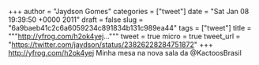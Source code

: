 
+++
author = "Jaydson Gomes"
categories = ["tweet"]
date = "Sat Jan 08 19:39:50 +0000 2011"
draft = false
slug = "6a9baeb41c2c6a6059234c891834b131c989ea44"
tags = ["tweet"]
title = """http://yfrog.com/h2ok4yej..."""
tweet = true
micro = true
tweet_url = "https://twitter.com/jaydson/status/23826228284751872"
+++
http://yfrog.com/h2ok4yej Minha mesa na nova sala da @KactoosBrasil
